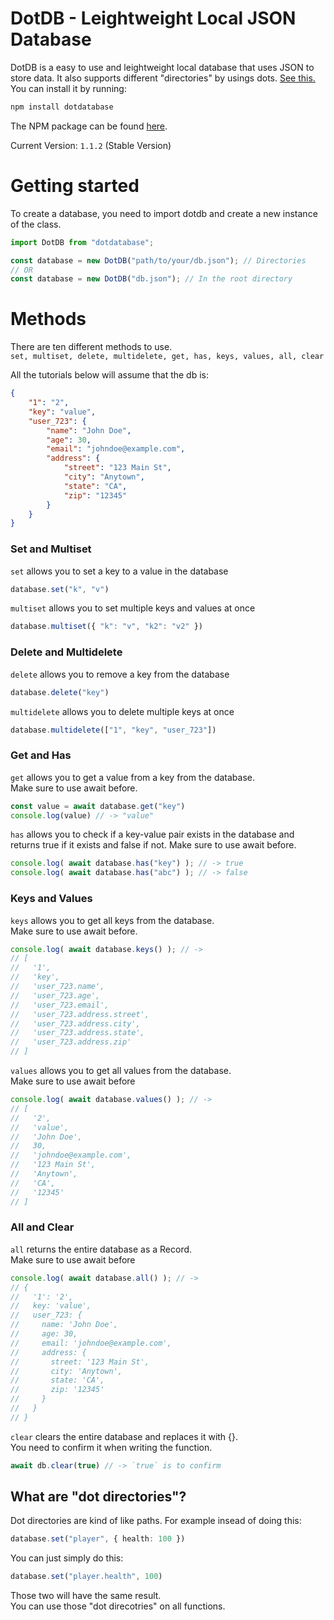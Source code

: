 # DotDB - Leightweight Local JSON Database
DotDB is a easy to use and leightweight local database that uses JSON to store data. It also supports different "directories" by usings dots. [See this.](#what-are-dot-directories)  
You can install it by running:

```sh
npm install dotdatabase
```
The NPM package can be found [here](https://www.npmjs.com/package/dotdatabase).  
  
Current Version: `1.1.2` (Stable Version)

# Getting started

To create a database, you need to import dotdb and create a new instance of the class.

```typescript
import DotDB from "dotdatabase";

const database = new DotDB("path/to/your/db.json"); // Directories
// OR
const database = new DotDB("db.json"); // In the root directory
```

# Methods

There are ten different methods to use.  
`set, multiset, delete, multidelete, get, has, keys, values, all, clear`  
  
All the tutorials below will assume that the db is:
```json
{
    "1": "2",
    "key": "value",
    "user_723": {
        "name": "John Doe",
        "age": 30,
        "email": "johndoe@example.com",
        "address": {
            "street": "123 Main St",
            "city": "Anytown",
            "state": "CA",
            "zip": "12345"
        }
    }
}
```
  
### Set and Multiset

`set` allows you to set a key to a value in the database
```typescript
database.set("k", "v")
```
`multiset` allows you to set multiple keys and values at once
```typescript
database.multiset({ "k": "v", "k2": "v2" })
```

### Delete and Multidelete
`delete` allows you to remove a key from the database
```typescript
database.delete("key")
```
`multidelete` allows you to delete multiple keys at once
```typescript
database.multidelete(["1", "key", "user_723"])
```

### Get and Has
`get` allows you to get a value from a key from the database.  
Make sure to use await before.
```typescript
const value = await database.get("key")
console.log(value) // -> "value"
```
`has` allows you to check if a key-value pair exists in the database and returns true if it exists and false if not. Make sure to use await before.
```typescript
console.log( await database.has("key") ); // -> true
console.log( await database.has("abc") ); // -> false
```

### Keys and Values
`keys` allows you to get all keys from the database.  
Make sure to use await before.
```typescript
console.log( await database.keys() ); // ->
// [
//   '1',
//   'key',
//   'user_723.name',
//   'user_723.age',
//   'user_723.email',
//   'user_723.address.street',
//   'user_723.address.city',
//   'user_723.address.state',
//   'user_723.address.zip'
// ]
```
`values` allows you to get all values from the database.  
Make sure to use await before
```typescript
console.log( await database.values() ); // ->
// [
//   '2',
//   'value',
//   'John Doe',
//   30,
//   'johndoe@example.com',
//   '123 Main St',
//   'Anytown',
//   'CA',
//   '12345'
// ]
```

### All and Clear
`all` returns the entire database as a Record.  
Make sure to use await before
```typescript
console.log( await database.all() ); // ->
// {
//   '1': '2',
//   key: 'value',
//   user_723: {
//     name: 'John Doe',
//     age: 30,
//     email: 'johndoe@example.com',
//     address: {
//       street: '123 Main St',
//       city: 'Anytown',
//       state: 'CA',
//       zip: '12345'
//     }
//   }
// }
```

`clear` clears the entire database and replaces it with {}.  
You need to confirm it when writing the function.
```typescript
await db.clear(true) // -> `true` is to confirm
```

## What are "dot directories"?
Dot directories are kind of like paths. For example insead of doing this:
```typescript
database.set("player", { health: 100 })
```
You can just simply do this:
```typescript
database.set("player.health", 100)
```
Those two will have the same result.  
You can use those "dot direcotries" on all functions.
